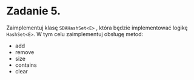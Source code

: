 # Zadanie 5.
Zaimplementuj klasę `SDAHashSet<E>` , która będzie implementować logikę `HashSet<E>`. W tym celu
zaimplementuj obsługę metod:
* add
* remove
* size
* contains
* clear